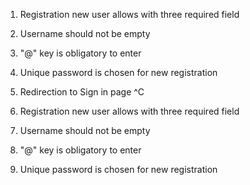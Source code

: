 1. Registration new user allows with three required field
2. Username should not be empty
3. "@" key is obligatory to enter
4. Unique password is chosen for new registration
5. Redirection to Sign in page
^C




1. Registration new user allows with three required field
2. Username should not be empty
3. "@" key is obligatory to enter
4. Unique password is chosen for new registration

